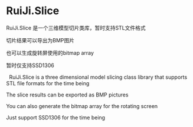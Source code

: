 # RuiJi.Slice

RuiJi.Slice 是一个三维模型切片类库，暂时支持STL文件格式

切片结果可以导出为BMP图片

也可以生成旋转屏使用的bitmap array

暂时仅支持SSD1306

 
RuiJi.Slice is a three dimensional model slicing class library that supports STL file formats for the time being

The slice results can be exported as BMP pictures

You can also generate the bitmap array for the rotating screen

Just support SSD1306 for the time being
